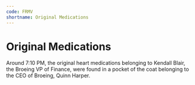```yaml
---
code: FRMV
shortname: Original Medications
---
```


# Original Medications

Around <span data-relativeminutes="40">7:10 PM</span>, the original heart medications belonging to Kendall Blair, the Broeing VP of Finance, were found in a pocket of the coat belonging to the CEO of Broeing, Quinn Harper.
